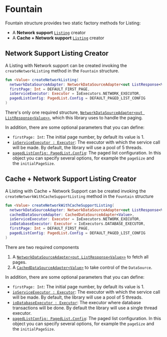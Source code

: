 # Fountain

Fountain structure provides two static factory methods for Listing:
- A **Network support** [`Listing`] creator
- A **Cache + Network support** [`Listing`] creator

## Network Support Listing Creator

A Listing with Network support can be created invoking the `createNetworkListing` method in the `Fountain` structure.
```kotlin
fun <Value> createNetworkListing(
  networkDataSourceAdapter: NetworkDataSourceAdapter<out ListResponse<Value>>,
  firstPage: Int = DEFAULT_FIRST_PAGE,
  ioServiceExecutor: Executor = IoExecutors.NETWORK_EXECUTOR,
  pagedListConfig: PagedList.Config = DEFAULT_PAGED_LIST_CONFIG
)
```

There's only one required structure, [`NetworkDataSourceAdapter<out ListResponse<Value>>`](NetworkDataSourceAdapter.md), which this library uses to handle the paging.

In addition, there are some optional parameters that you can define:
- `firstPage: Int`: The initial page number, by default its value is 1.
- [`ioServiceExecutor : Executor`](https://developer.android.com/reference/java/util/concurrent/Executor): The executor with which the service call will be made. By default, the library will use a pool of 5 threads.
- [`pagedListConfig: PagedList.Config`](https://developer.android.com/reference/android/arch/paging/PagedList.Config): The paged list configuration.
In this object you can specify several options, for example the `pageSize` and the `initialPageSize`. 


## Cache + Network Support Listing Creator

A Listing with Cache + Network Support can be created invoking the `createNetworkWithCacheSupportListing` method in the `Fountain` structure

```kotlin
fun <Value> createNetworkWithCacheSupportListing(
  networkDataSourceAdapter: NetworkDataSourceAdapter<out ListResponse<Value>>,
  cachedDataSourceAdapter: CachedDataSourceAdapter<Value>,
  ioServiceExecutor: Executor = IoExecutors.NETWORK_EXECUTOR,
  ioDatabaseExecutor: Executor = IoExecutors.DATABASE_EXECUTOR,
  firstPage: Int = DEFAULT_FIRST_PAGE,
  pagedListConfig: PagedList.Config = DEFAULT_PAGED_LIST_CONFIG
)
```

There are two required components 
1. A [`NetworkDataSourceAdapter<out ListResponse<Value>>`](NetworkDataSourceAdapter.md) to fetch all pages.
1. A [`CachedDataSourceAdapter<Value>`](CachedDataSourceAdapter.md) to take control of the `DataSource`.

In addition, there are some optional parameters that you can define:
- `firstPage: Int`: The initial page number, by default its value is 1.
- [`ioServiceExecutor : Executor`](https://developer.android.com/reference/java/util/concurrent/Executor): The executor with which the service call will be made.  By default, the library will use a pool of 5 threads.
- [`ioDatabaseExecutor : Executor`](https://developer.android.com/reference/java/util/concurrent/Executor): The executor where database transactions will be done. By default the library will use a single thread executor.
- [`pagedListConfig: PagedList.Config`](https://developer.android.com/reference/android/arch/paging/PagedList.Config): The paged list configuration.
In this object you can specify several options, for example the `pageSize` and the `initialPageSize`. 

[`Listing`]: Listing.md
